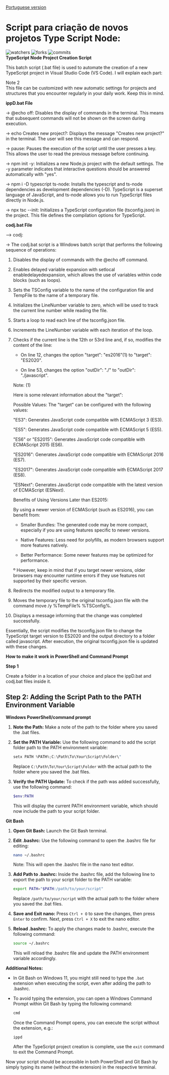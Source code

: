 [Portuguese version](https://github.com/Clauciofds/boilerplate-typescript-node/edit/main/README.md)
  # Script para criação de novos projetos Type Script Node:
![watchers](https://img.shields.io/github/watchers/Clauciofds/boilerplate-typescript-node.svg)
![forks](https://img.shields.io/github/forks/Clauciofds/boilerplate-typescript-node.svg)
![commits](https://img.shields.io/github/stars/Clauciofds/boilerplate-typescript-node.svg)  
**TypeScript Node Project Creation Script**

This batch script (.bat file) is used to automate the creation of a new TypeScript project in Visual Studio Code (VS Code). I will explain each part:  

Note 2  
This file can be customized with new automatic settings for projects and structures that you encounter regularly in your daily work. Keep this in mind.

**ippD.bat File**

-> @echo off: Disables the display of commands in the terminal. This means that subsequent commands will not be shown on the screen during execution.

-> echo Creates new project?: Displays the message "Creates new project?" in the terminal. The user will see this message and can respond.

-> pause: Pauses the execution of the script until the user presses a key. This allows the user to read the previous message before continuing.

-> npm init -y: Initializes a new Node.js project with the default settings. The -y parameter indicates that interactive questions should be answered automatically with "yes".

-> npm i -D typescript ts-node: Installs the typescript and ts-node dependencies as development dependencies (-D). TypeScript is a superset language of JavaScript, and ts-node allows you to run TypeScript files directly in Node.js.

-> npx tsc --init: Initializes a TypeScript configuration file (tsconfig.json) in the project. This file defines the compilation options for TypeScript.

**codj.bat File**

--> codj:

-> The codj.bat script is a Windows batch script that performs the following sequence of operations:

1. Disables the display of commands with the @echo off command.

2. Enables delayed variable expansion with setlocal enabledelayedexpansion, which allows the use of variables within code blocks (such as loops).

3. Sets the TSConfig variable to the name of the configuration file and TempFile to the name of a temporary file.

4. Initializes the LineNumber variable to zero, which will be used to track the current line number while reading the file.

5. Starts a loop to read each line of the tsconfig.json file.

6. Increments the LineNumber variable with each iteration of the loop.

7. Checks if the current line is the 12th or 53rd line and, if so, modifies the content of the line:

   - On line 12, changes the option "target": "es2016"(1) to "target": "ES2020".

   - On line 53, changes the option "outDir": "./" to "outDir": "./javascript".

   Note: (1)

   Here is some relevant information about the "target":

   Possible Values: The "target" can be configured with the following values:

    "ES3": Generates JavaScript code compatible with ECMAScript 3 (ES3).

    "ES5": Generates JavaScript code compatible with ECMAScript 5 (ES5).

    "ES6" or "ES2015": Generates JavaScript code compatible with ECMAScript 2015 (ES6).

    "ES2016": Generates JavaScript code compatible with ECMAScript 2016 (ES7).

    "ES2017": Generates JavaScript code compatible with ECMAScript 2017 (ES8).

    "ESNext": Generates JavaScript code compatible with the latest version of ECMAScript (ESNext).

   Benefits of Using Versions Later than ES2015:

    By using a newer version of ECMAScript (such as ES2016), you can benefit from:

    - Smaller Bundles: The generated code may be more compact, especially if you are using features specific to newer versions.

    - Native Features: Less need for polyfills, as modern browsers support more features natively.

    - Better Performance: Some newer features may be optimized for performance.

    º However, keep in mind that if you target newer versions, older browsers may encounter runtime errors if they use features not supported by their specific version.

8. Redirects the modified output to a temporary file.

9. Moves the temporary file to the original tsconfig.json file with the command move /y %TempFile% %TSConfig%.

10. Displays a message informing that the change was completed successfully.

Essentially, the script modifies the tsconfig.json file to change the TypeScript target version to ES2020 and the output directory to a folder called javascript. After execution, the original tsconfig.json file is updated with these changes.

**How to make it work in PowerShell and Command Prompt**

**Step 1**

Create a folder in a location of your choice and place the ippD.bat and codj.bat files inside it.

## Step 2: Adding the Script Path to the PATH Environment Variable

**Windows PowerShell/command prompt**

1. **Note the Path:** Make a note of the path to the folder where you saved the .bat files.

2. **Set the PATH Variable:** Use the following command to add the script folder path to the PATH environment variable:

   ```powershell
   setx PATH %PATH%;C:\Path\To\Your\Script\Folder\"
   ```

   Replace `C:\Path\To\Your\Script\Folder` with the actual path to the folder where you saved the .bat files.

3. **Verify the PATH Update:** To check if the path was added successfully, use the following command:

   ```powershell
   $env:PATH
   ```

   This will display the current PATH environment variable, which should now include the path to your script folder.

**Git Bash**

1. **Open Git Bash:** Launch the Git Bash terminal.

2. **Edit .bashrc:** Use the following command to open the .bashrc file for editing:

   ```bash
   nano ~/.bashrc
   ```

   Note: This will open the .bashrc file in the nano text editor.

3. **Add Path to .bashrc:** Inside the .bashrc file, add the following line to export the path to your script folder to the PATH variable:

   ```bash
   export PATH="$PATH:/path/to/your/script"
   ```

   Replace `/path/to/your/script` with the actual path to the folder where you saved the .bat files.

4. **Save and Exit nano:** Press `Ctrl + O` to save the changes, then press `Enter` to confirm. Next, press `Ctrl + X` to exit the nano editor.

5. **Reload .bashrc:** To apply the changes made to .bashrc, execute the following command:

   ```bash
   source ~/.bashrc
   ```

   This will reload the .bashrc file and update the PATH environment variable accordingly.

**Additional Notes:**

* In Git Bash on Windows 11, you might still need to type the `.bat` extension when executing the script, even after adding the path to .bashrc.

* To avoid typing the extension, you can open a Windows Command Prompt within Git Bash by typing the following command:

   ```bash
   cmd
   ```

   Once the Command Prompt opens, you can execute the script without the extension, e.g.:

   ```
   ippd
   ```

   After the TypeScript project creation is complete, use the `exit` command to exit the Command Prompt.

Now your script should be accessible in both PowerShell and Git Bash by simply typing its name (without the extension) in the respective terminal.
